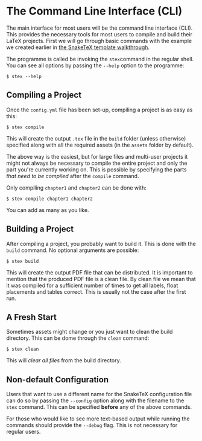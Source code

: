 # The Command Line Interface (CLI)

The main interface for most users will be the command line interface (CLI). This provides the necessary tools for most users to compile and build their LaTeX projects. First we will go through basic commands with the example we created earlier in [the SnakeTeX template walkthrough](snaketex.md).

The programme is called be invoking the `stex`command in the regular shell. You can see all options by passing the `--help` option to the programme:

```shell
$ stex --help
```

## Compiling a Project

Once the `config.yml` file has been set-up, compiling a project is as easy as this:

```shell
$ stex compile
```

This will create the output `.tex` file in the `build` folder (unless otherwise) specified along with all the required assets (in the `assets` folder by default).

The above way is the easiest, but for large files and multi-user projects it might not always be necessary to compile the entire project and only the part you're currently working on. This is possible by specifying the parts _that need to be compiled_ after the `compile` command.

Only compiling `chapter1` and `chapter2` can be done with:

```shell
$ stex compile chapter1 chapter2
```

You can add as many as you like.

## Building a Project

After compiling a project, you probably want to build it. This is done with the `build` command. No optional arguments are possible:

```shell
$ stex build
```

This will create the output PDF file that can be distributed. It is important to mention that the produced PDF file is a clean file. By clean file we mean that it was compiled for a sufficient number of times to get all labels, float placements and tables correct. This is usually not the case after the first run.

## A Fresh Start

Sometimes assets might change or you just want to clean the build directory. This can be dome through the `clean` command:

```shell
$ stex clean
```

This will _clear all files_ from the build directory.

## Non-default Configuration

Users that want to use a different name for the SnakeTeX configuration file can do so by passing the `--config` option along with the filename to the `stex` command. This can be specified **before** any of the above commands.

For those who would like to see more text-based output while running the commands should provide the `--debug` flag. This is not necessary for regular users. 
